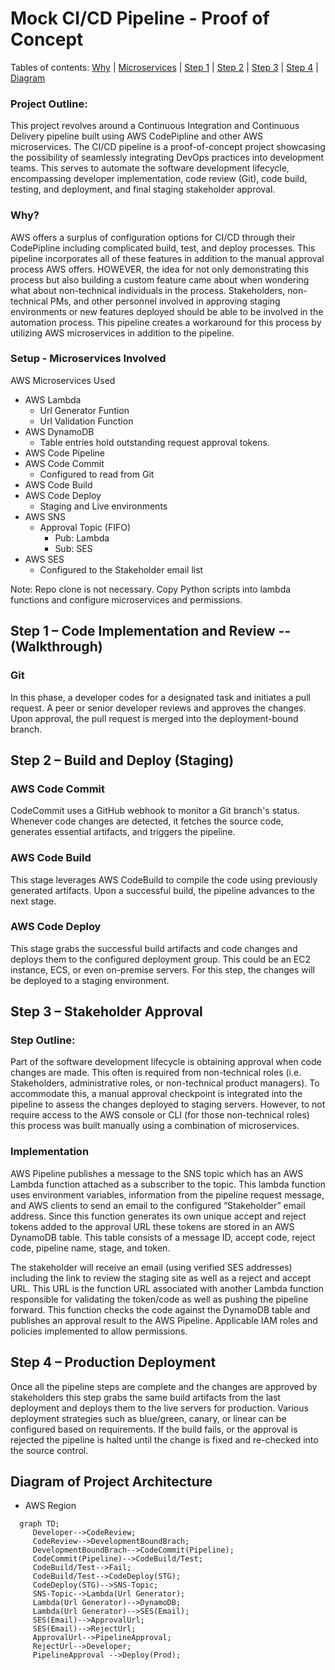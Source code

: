 # Mock CI/CD Pipeline - Proof of Concept

Tables of contents: [Why](#why) | [Microservices](#setup---microservices-involved) | [Step 1](#step-1--code-implementation-and-review------walkthrough) | [Step 2](#step-2--build-and-deploy-staging) | [Step 3](#step-3--stakeholder-approval) | [Step 4](#step-4--production-deployment) | [Diagram](#diagram-of-project-architecture)

### Project Outline: 
This project revolves around a Continuous Integration and Continuous Delivery pipeline built using AWS CodePipline and other AWS microservices. The CI/CD pipeline is a proof-of-concept project showcasing the possibility of seamlessly integrating DevOps practices into development teams. This serves to automate the software development lifecycle, encompassing developer implementation, code review (Git), code build, testing, and deployment, and final staging stakeholder approval.

### Why? 
AWS offers a surplus of configuration options for CI/CD through their CodePipline including complicated build, test, and deploy processes. This pipeline incorporates all of these features in addition to the manual approval process AWS offers. HOWEVER, the idea for not only demonstrating this process but also building a custom feature came about when wondering what about non-technical individuals in the process. Stakeholders, non-technical PMs, and other personnel involved in approving staging environments or new features deployed should be able to be involved in the automation process. This pipeline creates a workaround for this process by utilizing AWS microservices in addition to the pipeline.

### Setup - Microservices Involved

AWS Microservices Used
- AWS Lambda
    - Url Generator Funtion
    - Url Validation Function
- AWS DynamoDB
    - Table entries hold outstanding request approval tokens.
- AWS Code Pipeline
- AWS Code Commit
    - Configured to read from Git
- AWS Code Build
- AWS Code Deploy
    - Staging and Live environments
- AWS SNS 
    - Approval Topic (FIFO)
        - Pub: Lambda
        - Sub: SES
- AWS SES
    - Configured to the Stakeholder email list

Note: Repo clone is not necessary. 
Copy Python scripts into lambda functions and configure microservices and permissions.

## Step 1 – Code Implementation and Review  --  (Walkthrough)

### Git
In this phase, a developer codes for a designated task and initiates a pull request. A peer or senior developer reviews and approves the changes. Upon approval, the pull request is merged into the deployment-bound branch.

## Step 2 – Build and Deploy (Staging)

### AWS Code Commit

CodeCommit uses a GitHub webhook to monitor a Git branch's status. Whenever code changes are detected, it fetches the source code, generates essential artifacts, and triggers the pipeline.

### AWS Code Build
This stage leverages AWS CodeBuild to compile the code using previously generated artifacts. Upon a successful build, the pipeline advances to the next stage.

### AWS Code Deploy 
This stage grabs the successful build artifacts and code changes and deploys them to the configured deployment group. This could be an EC2 instance, ECS, or even on-premise servers. For this step, the changes will be deployed to a staging environment. 

## Step 3 – Stakeholder Approval

### Step Outline: 
Part of the software development lifecycle is obtaining approval when code changes are made. This often is required from non-technical roles (i.e. Stakeholders, administrative roles, or non-technical product managers). To accommodate this, a manual approval checkpoint is integrated into the pipeline to assess the changes deployed to staging servers. However, to not require access to the AWS console or CLI (for those non-technical roles) this process was built manually using a combination of microservices. 

### Implementation
AWS Pipeline publishes a message to the SNS topic which has an AWS Lambda function attached as a subscriber to the topic. This lambda function uses environment variables, information from the pipeline request message, and AWS clients to send an email to the configured “Stakeholder” email address. Since this function generates its own unique accept and reject tokens added to the approval URL these tokens are stored in an AWS DynamoDB table. This table consists of a message ID, accept code, reject code, pipeline name, stage, and token. 

The stakeholder will receive an email (using verified SES addresses) including the link to review the staging site as well as a reject and accept URL. This URL is the function URL associated with another Lambda function responsible for validating the token/code as well as pushing the pipeline forward. This function checks the code against the DynamoDB table and publishes an approval result to the AWS Pipeline. Applicable IAM roles and policies implemented to allow permissions. 

## Step 4 – Production Deployment

Once all the pipeline steps are complete and the changes are approved by stakeholders this step grabs the same build artifacts from the last deployment and deploys them to the live servers for production. Various deployment strategies such as blue/green, canary, or linear can be configured based on requirements. If the build fails, or the approval is rejected the pipeline is halted until the change is fixed and re-checked into the source control. 

## Diagram of Project Architecture

  - AWS Region 

   ```mermaid
     graph TD;
        Developer-->CodeReview;
        CodeReview-->DevelopmentBoundBrach;
        DevelopmentBoundBrach-->CodeCommit(Pipeline);
        CodeCommit(Pipeline)-->CodeBuild/Test;
        CodeBuild/Test-->Fail;
        CodeBuild/Test-->CodeDeploy(STG);
        CodeDeploy(STG)-->SNS-Topic;
        SNS-Topic-->Lambda(Url Generator);
        Lambda(Url Generator)-->DynamoDB;
        Lambda(Url Generator)-->SES(Email);
        SES(Email)-->ApprovalUrl;
        SES(Email)-->RejectUrl;
        ApprovalUrl-->PipelineApproval;
        RejectUrl-->Developer;
        PipelineApproval -->Deploy(Prod);
   ```

       
